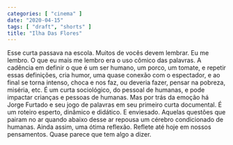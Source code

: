 ```yaml
---
categories: [ "cinema" ]
date: "2020-04-15"
tags: [ "draft", "shorts" ]
title: "Ilha Das Flores"
---
```

Esse curta passava na escola. Muitos de vocês devem lembrar. Eu me
lembro. O que eu mais me lembro era o uso cômico das palavras. A
cadência em definir o que é um ser humano, um porco, um tomate,
e repetir essas definições, cria humor, uma quase conexão com o
espectador, e ao final se torna intenso, choca e nos faz, ou deveria
fazer, pensar na pobreza, miséria, etc. É um curta sociológico, do
pessoal de humanas, e pode impactar crianças e pessoas de humanas. Mas
por trás da emoção há Jorge Furtado e seu jogo de palavras em seu
primeiro curta documental. É um roteiro esperto, dinâmico e didático. E
enviesado. Aquelas questões que pairam no ar quando abaixo desse ar
repousa um cérebro condicionado de humanas. Ainda assim, uma ótima
reflexão. Reflete até hoje em nossos pensamentos. Quase parece que
tem algo a dizer.

